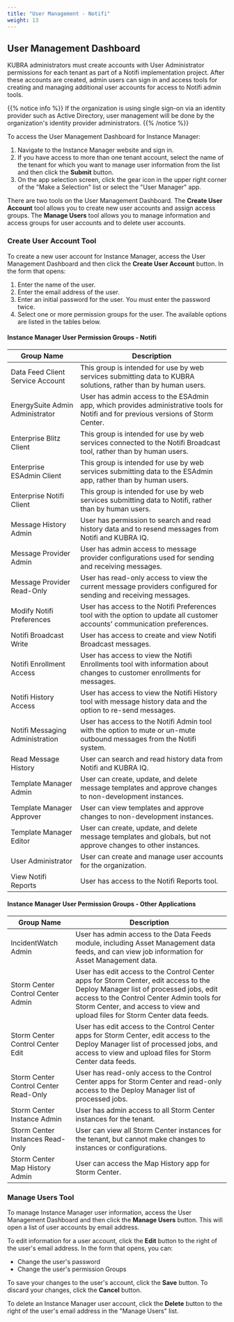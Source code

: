 ```yaml
---
title: "User Management - Notifi"
weight: 13
---
```


## User Management Dashboard ##

KUBRA administrators must create accounts with User Administrator permissions for each tenant as part of a Notifi implementation project. After these accounts are created, admin users can sign in and access tools for creating and managing additional user accounts for access to Notifi admin tools.

{{% notice info %}}
If the organization is using single sign-on via an identity provider such as Active Directory, user management will be done by the organization's identity provider administrators.
{{% /notice %}}

To access the User Management Dashboard for Instance Manager:

1. Navigate to the Instance Manager website and sign in.
1. If you have access to more than one tenant account, select the name of the tenant for which you want to manage user information from the list and then click the **Submit** button.
1. On the app selection screen, click the gear icon in the upper right corner of the "Make a Selection" list or select the "User Manager" app.

There are two tools on the User Management Dashboard. The **Create User Account** tool allows you to create new user accounts and assign access groups. The **Manage Users** tool allows you to manage information and access groups for user accounts and to delete user accounts.

### Create User Account Tool ###

To create a new user account for Instance Manager, access the User Management Dashboard and then click the **Create User Account** button. In the form that opens:

1. Enter the name of the user.
1. Enter the email address of the user.
1. Enter an initial password for the user. You must enter the password twice.
1. Select one or more permission groups for the user. The available options are listed in the tables below.

#### Instance Manager User Permission Groups - Notifi ####

| Group Name | Description |
| ---------- | ----------- |
| Data Feed Client Service Account | This group is intended for use by web services submitting data to KUBRA solutions, rather than by human users.  |
| EnergySuite Admin Administrator | User has admin access to the ESAdmin app, which provides administrative tools for Notifi and for previous versions of Storm Center. |
| Enterprise Blitz Client | This group is intended for use by web services connected to the Notifi Broadcast tool, rather than by human users. |
| Enterprise ESAdmin Client | This group is intended for use by web services submitting data to the ESAdmin app, rather than by human users. |
| Enterprise Notifi Client | This group is intended for use by web services submitting data to Notifi, rather than by human users. |
| Message History Admin | User has permission to search and read history data and to resend messages from Notifi and KUBRA IQ. |
| Message Provider Admin | User has admin access to message provider configurations used for sending and receiving messages. |
| Message Provider Read-Only | User has read-only access to view the current message providers configured for sending and receiving messages.  |
| Modify Notifi Preferences | User has access to the Notifi Preferences tool with the option to update all customer accounts' communication preferences. |
| Notifi Broadcast Write | User has access to create and view Notifi Broadcast messages. |
| Notifi Enrollment Access | User has access to view the Notifi Enrollments tool with information about changes to customer enrollments for messages. |
| Notifi History Access | User has access to view the Notifi History tool with message history data and the option to re-send messages. |
| Notifi Messaging Administration | User has access to the Notifi Admin tool with the option to mute or un-mute outbound messages from the Notifi system. |
| Read Message History | User can search and read history data from Notifi and KUBRA IQ. |
| Template Manager Admin | User can create, update, and delete message templates and approve changes to non-development instances. |
| Template Manager Approver | User can view templates and approve changes to non-development instances. |
| Template Manager Editor | User can create, update, and delete message templates and globals, but not approve changes to other instances. |
| User Administrator | User can create and manage user accounts for the organization. |
| View Notifi Reports | User has access to the Notifi Reports tool. |

#### Instance Manager User Permission Groups - Other Applications ####

| Group Name | Description |
| ---------- | ----------- |
| IncidentWatch Admin | User has admin access to the Data Feeds module, including Asset Management data feeds, and can view job information for Asset Management data. |
| Storm Center Control Center Admin | User has edit access to the Control Center apps for Storm Center, edit access to the Deploy Manager list of processed jobs, edit access to the Control Center Admin tools for Storm Center, and access to view and upload files for Storm Center data feeds. |
| Storm Center Control Center Edit | User has edit access to the Control Center apps for Storm Center, edit access to the Deploy Manager list of processed jobs, and access to view and upload files for Storm Center data feeds. |
| Storm Center Control Center Read-Only | User has read-only access to the Control Center apps for Storm Center and read-only access to the Deploy Manager list of processed jobs. |
| Storm Center Instance Admin | User has admin access to all Storm Center instances for the tenant. |
| Storm Center Instances Read-Only | User can view all Storm Center instances for the tenant, but cannot make changes to instances or configurations. |
| Storm Center Map History Admin | User can access the Map History app for Storm Center. |

### Manage Users Tool ###

To manage Instance Manager user information, access the User Management Dashboard and then click the **Manage Users** button. This will open a list of user accounts by email address.

To edit information for a user account, click the **Edit** button to the right of the user's email address. In the form that opens, you can:

+ Change the user's password
+ Change the user's permission Groups

To save your changes to the user's account, click the **Save** button. To discard your changes, click the **Cancel** button.

To delete an Instance Manager user account, click the **Delete** button to the right of the user's email address in the "Manage Users" list.
